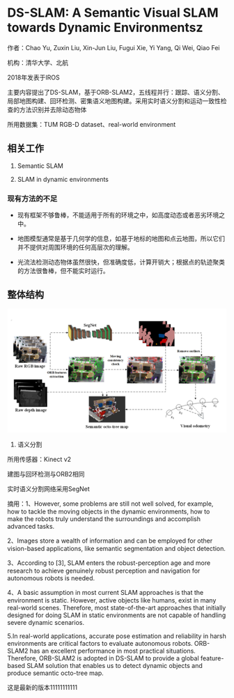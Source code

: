 # DS-SLAM: A Semantic Visual SLAM towards Dynamic Environmentsz
作者：Chao Yu, Zuxin Liu, Xin-Jun Liu, Fugui Xie, Yi Yang, Qi Wei, Qiao Fei

机构：清华大学、北航

2018年发表于IROS

主要内容提出了DS-SLAM，基于ORB-SLAM2，五线程并行：跟踪、语义分割、局部地图构建、回环检测、密集语义地图构建。采用实时语义分割和运动一致性检查的方法识别并去除动态物体

所用数据集：TUM RGB-D dataset、real-world environment

## 相关工作
1. Semantic SLAM

2. SLAM in dynamic environments

### 现有方法的不足

- 现有框架不够鲁棒，不能适用于所有的环境之中，如高度动态或者恶劣环境之中。

- 地图模型通常是基于几何学的信息，如基于地标的地图和点云地图，所以它们并不提供对周围环境的任何高层次的理解。

- 光流法检测动态物体虽然很快，但准确度低，计算开销大；根据点的轨迹聚类的方法很鲁棒，但不能实时运行。

## 整体结构

<p align="center">
<img src="pic/1.png"/>
</p>

1. 语义分割

所用传感器：Kinect v2

建图与回环检测与ORB2相同

实时语义分割网络采用SegNet


摘用：1、However, some problems are still not well solved, for example, how to tackle the moving objects in the dynamic environments, how to make the robots truly understand the surroundings and accomplish advanced tasks.

2、Images store a wealth of information and can be employed for other vision-based applications, like semantic segmentation and object detection.

3、According to [3], SLAM enters the robust-perception age and more research to achieve genuinely robust perception and navigation for autonomous robots is needed.

4、A basic assumption in most current SLAM approaches is that the environment is static. However, active objects like humans, exist in many real-world scenes. Therefore, most state-of-the-art approaches that initially designed for doing SLAM in static environments are not capable of handling severe dynamic scenarios. 

5.In real-world applications, accurate pose estimation and reliability in harsh environments are critical factors to evaluate autonomous robots. ORB-SLAM2 has an excellent performance in most practical situations. Therefore, ORB-SLAM2 is adopted in DS-SLAM to provide a global feature-based SLAM solution that enables us to detect dynamic objects and produce semantic octo-tree map.


这是最新的版本11111111111